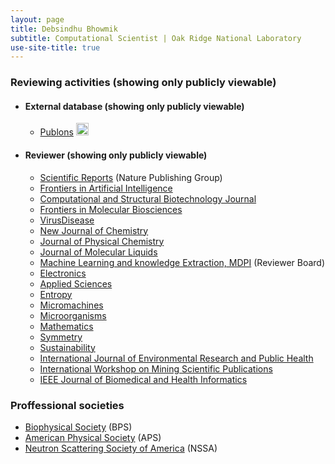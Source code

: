 ```yaml
---
layout: page
title: Debsindhu Bhowmik
subtitle: Computational Scientist | Oak Ridge National Laboratory  
use-site-title: true
---
```


### **Reviewing activities** (showing only publicly viewable)  
* #### **External database** (showing only publicly viewable)             
    - [Publons](https://publons.com/researcher/1194490/debsindhu-bhowmik/) <a href="https://publons.com/researcher/1194490/debsindhu-bhowmik/" target="_blank"><img src="https://upload.wikimedia.org/wikipedia/commons/f/f0/Publons_logo.png" height="20"></a>        

* #### **Reviewer** (showing only publicly viewable)      
    - [Scientific Reports](https://www.nature.com/srep/) (Nature Publishing Group) 
    - [Frontiers in Artificial Intelligence](https://www.frontiersin.org/journals/artificial-intelligence)  
    - [Computational and Structural Biotechnology Journal](https://www.journals.elsevier.com/computational-and-structural-biotechnology-journal)  
    - [Frontiers in Molecular Biosciences](https://www.frontiersin.org/journals/molecular-biosciences/)  
    - [VirusDisease](https://www.springer.com/journal/13337)    
    - [New Journal of Chemistry](http://www.rsc.org/journals-books-databases/about-journals/njc/)  
    - [Journal of Physical Chemistry](https://pubs.acs.org/journal/jpcafh)  
    - [Journal of Molecular Liquids](https://www.journals.elsevier.com/journal-of-molecular-liquids/)    
    - [Machine Learning and knowledge Extraction, MDPI](https://www.mdpi.com/journal/make/) (Reviewer Board)    
    - [Electronics](https://www.mdpi.com/journal/electronics)  
    - [Applied Sciences](https://www.mdpi.com/journal/applsci)   
    - [Entropy](https://www.mdpi.com/journal/entropy)  
    - [Micromachines](https://www.mdpi.com/journal/micromachines)  
    - [Microorganisms](https://www.mdpi.com/journal/microorganisms) 
    - [Mathematics](https://www.mdpi.com/journal/mathematics)  
    - [Symmetry](https://www.mdpi.com/journal/symmetry) 
    - [Sustainability](https://www.mdpi.com/journal/sustainability)  
    - [International Journal of Environmental Research and Public Health](https://www.mdpi.com/journal/ijerph)  
    - [International Workshop on Mining Scientific Publications](https://wosp.core.ac.uk/lrec2018/)  
    - [IEEE Journal of Biomedical and Health Informatics](https://ieeexplore.ieee.org/xpl/RecentIssue.jsp?punumber=6221020)  


### **Proffessional societies**
- [Biophysical Society](https://www.biophysics.org/) (BPS)  
- [American Physical Society](https://www.aps.org/) (APS)  
- [Neutron Scattering Society of America](https://neutronscattering.org/) (NSSA)    



